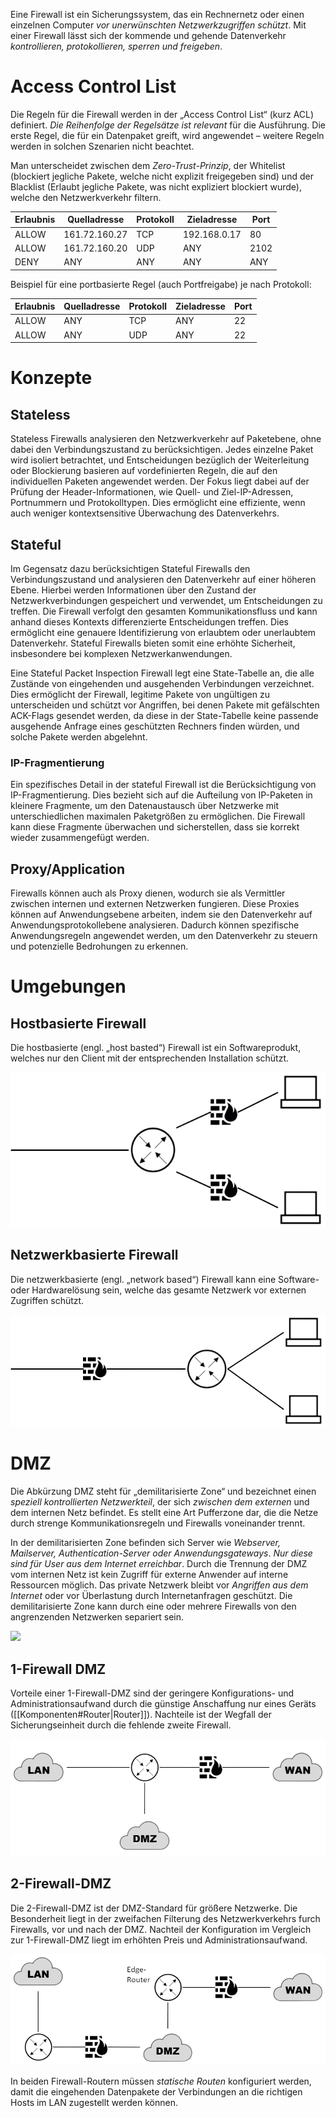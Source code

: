 Eine Firewall ist ein Sicherungssystem, das ein Rechnernetz oder einen einzelnen Computer *vor
unerwünschten Netzwerkzugriffen schützt*. Mit einer Firewall lässt sich der kommende und gehende Datenverkehr *kontrollieren, protokollieren, sperren und freigeben*.

# Access Control List
Die Regeln für die Firewall werden in der „Access Control List“ (kurz ACL) definiert. *Die Reihenfolge der Regelsätze ist relevant* für die Ausführung. Die erste Regel, die für ein Datenpaket greift, wird angewendet – weitere Regeln werden in solchen Szenarien nicht beachtet. 

Man unterscheidet zwischen dem *Zero-Trust-Prinzip*, der Whitelist (blockiert jegliche Pakete, welche nicht explizit freigegeben sind) und der Blacklist (Erlaubt jegliche Pakete, was nicht expliziert blockiert wurde), welche den Netzwerkverkehr filtern.


| Erlaubnis | Quelladresse  | Protokoll | Zieladresse  | Port |
|-----------|---------------|-----------|--------------|------|
| ALLOW     | 161.72.160.27 | TCP       | 192.168.0.17 | 80   |
| ALLOW     | 161.72.160.20 | UDP       | ANY          | 2102 |
| DENY      | ANY           | ANY       | ANY          | ANY  |

Beispiel für eine portbasierte Regel (auch Portfreigabe) je nach Protokoll:

| Erlaubnis | Quelladresse | Protokoll | Zieladresse | Port |
|-----------|--------------|-----------|-------------|------|
| ALLOW     | ANY          | TCP       | ANY         | 22   |
| ALLOW     | ANY          | UDP       | ANY         | 22   |

# Konzepte

## Stateless
Stateless Firewalls analysieren den Netzwerkverkehr auf Paketebene, ohne dabei den Verbindungszustand zu berücksichtigen. Jedes einzelne Paket wird isoliert betrachtet, und Entscheidungen bezüglich der Weiterleitung oder Blockierung basieren auf vordefinierten Regeln, die auf den individuellen Paketen angewendet werden. 
Der Fokus liegt dabei auf der Prüfung der Header-Informationen, wie Quell- und Ziel-IP-Adressen, Portnummern und Protokolltypen. Dies ermöglicht eine effiziente, wenn auch weniger kontextsensitive Überwachung des Datenverkehrs.
## Stateful
Im Gegensatz dazu berücksichtigen Stateful Firewalls den Verbindungszustand und analysieren den Datenverkehr auf einer höheren Ebene. Hierbei werden Informationen über den Zustand der Netzwerkverbindungen gespeichert und verwendet, um Entscheidungen zu treffen. Die Firewall verfolgt den gesamten Kommunikationsfluss und kann anhand dieses Kontexts differenzierte Entscheidungen treffen. Dies ermöglicht eine genauere Identifizierung von erlaubtem oder unerlaubtem Datenverkehr. 
Stateful Firewalls bieten somit eine erhöhte Sicherheit, insbesondere bei komplexen Netzwerkanwendungen.

Eine Stateful Packet Inspection Firewall legt eine State-Tabelle an, die alle Zustände von eingehenden und ausgehenden Verbindungen verzeichnet. Dies ermöglicht der Firewall, legitime Pakete von ungültigen zu unterscheiden und schützt vor Angriffen, bei denen Pakete mit gefälschten ACK-Flags gesendet werden, da diese in der State-Tabelle keine passende ausgehende Anfrage eines geschützten Rechners finden würden, und solche Pakete werden abgelehnt.

### IP-Fragmentierung
Ein spezifisches Detail in der stateful Firewall ist die Berücksichtigung von IP-Fragmentierung. Dies bezieht sich auf die Aufteilung von IP-Paketen in kleinere Fragmente, um den Datenaustausch über Netzwerke mit unterschiedlichen maximalen Paketgrößen zu ermöglichen. Die Firewall kann diese Fragmente überwachen und sicherstellen, dass sie korrekt wieder zusammengefügt werden.
## Proxy/Application
Firewalls können auch als Proxy dienen, wodurch sie als Vermittler zwischen internen und externen Netzwerken fungieren. Diese Proxies können auf Anwendungsebene arbeiten, indem sie den Datenverkehr auf Anwendungsprotokollebene analysieren. Dadurch können spezifische Anwendungsregeln angewendet werden, um den Datenverkehr zu steuern und potenzielle Bedrohungen zu erkennen.

# Umgebungen
## Hostbasierte Firewall
Die hostbasierte (engl. „host basted“) Firewall ist ein Softwareprodukt, welches nur den Client mit der entsprechenden Installation schützt.

![](../_Medien/Hostbasierte_Firewall.png)

## Netzwerkbasierte Firewall
Die netzwerkbasierte (engl. „network based“) Firewall kann eine Software- oder Hardwarelösung sein, welche das gesamte Netzwerk vor externen Zugriffen schützt.

![](../_Medien/Netzwerkbasierte_Firewall.png)

# DMZ
Die Abkürzung DMZ steht für „demilitarisierte Zone“ und bezeichnet einen *speziell kontrollierten Netzwerkteil*, der sich *zwischen dem externen* und dem internen Netz befindet. Es stellt eine Art Pufferzone dar, die die Netze durch strenge Kommunikationsregeln und Firewalls voneinander trennt.

In der demilitarisierten Zone befinden sich Server wie *Webserver, Mailserver, Authentication-Server oder Anwendungsgateways*. *Nur diese sind für User aus dem Internet erreichbar*. Durch die Trennung der DMZ vom internen Netz ist kein Zugriff für externe Anwender auf interne Ressourcen möglich. Das private Netzwerk bleibt vor *Angriffen aus dem Internet* oder vor Überlastung durch Internetanfragen geschützt. Die demilitarisierte Zone kann durch eine oder mehrere Firewalls von den angrenzenden Netzwerken separiert sein.

![](../_Medien/DMZ_Übersicht.png)

## 1-Firewall DMZ
Vorteile einer 1-Firewall-DMZ sind der geringere Konfigurations- und Administrationsaufwand durch die günstige Anschaffung nur eines Geräts ([[Komponenten#Router|Router]]). Nachteile ist der Wegfall der Sicherungseinheit durch die fehlende zweite Firewall.

![](../_Medien/1_Firewall_DMZ.png)

## 2-Firewall-DMZ
Die 2-Firewall-DMZ ist der DMZ-Standard für größere Netzwerke. Die Besonderheit liegt in der zweifachen Filterung des Netzwerkverkehrs furch Firewalls, vor und nach der DMZ. Nachteil der Konfiguration im Vergleich zur 1-Firewall-DMZ liegt im erhöhten Preis und Administrationsaufwand.

![](../_Medien/2_Firewall_DMZ.png)

In beiden Firewall-Routern müssen *statische Routen* konfiguriert werden, damit die eingehenden Datenpakete der Verbindungen an die richtigen Hosts im LAN zugestellt werden können.
